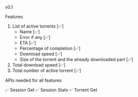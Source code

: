 v0.1

Features

1.	List of active torrents [✅]
	-	Name [✅]
	-	Error if any [✅]
	-	ETA [✅]
	-	Percentage of completion [✅]
	-	Download speed [✅]
	-	Size of the torrent and the already downloaded part [✅]
2.	Total download speed [✅]
3.	Total number of active torrent [✅]

APIs needed for all features

✅	Session Get
✅	Session Stats 
✅	Torrent Get
